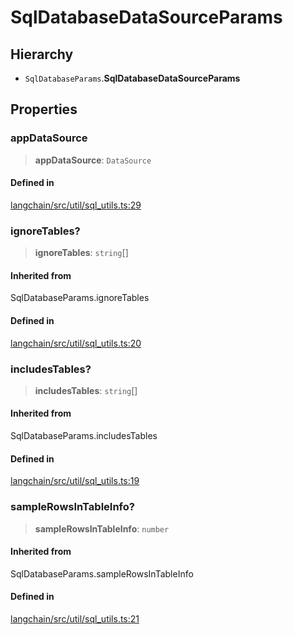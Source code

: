 SqlDatabaseDataSourceParams
===========================

Hierarchy[](#hierarchy "Direct link to Hierarchy")
---------------------------------------------------

*   `SqlDatabaseParams`.**SqlDatabaseDataSourceParams**

Properties[](#properties "Direct link to Properties")
------------------------------------------------------

### appDataSource[](#appdatasource "Direct link to appDataSource")

> **appDataSource**: `DataSource`

#### Defined in[](#defined-in "Direct link to Defined in")

[langchain/src/util/sql\_utils.ts:29](https://github.com/hwchase17/langchainjs/blob/1c1274d/langchain/src/util/sql_utils.ts#L29)

### ignoreTables?[](#ignoretables "Direct link to ignoreTables?")

> **ignoreTables**: `string`\[\]

#### Inherited from[](#inherited-from "Direct link to Inherited from")

SqlDatabaseParams.ignoreTables

#### Defined in[](#defined-in-1 "Direct link to Defined in")

[langchain/src/util/sql\_utils.ts:20](https://github.com/hwchase17/langchainjs/blob/1c1274d/langchain/src/util/sql_utils.ts#L20)

### includesTables?[](#includestables "Direct link to includesTables?")

> **includesTables**: `string`\[\]

#### Inherited from[](#inherited-from-1 "Direct link to Inherited from")

SqlDatabaseParams.includesTables

#### Defined in[](#defined-in-2 "Direct link to Defined in")

[langchain/src/util/sql\_utils.ts:19](https://github.com/hwchase17/langchainjs/blob/1c1274d/langchain/src/util/sql_utils.ts#L19)

### sampleRowsInTableInfo?[](#samplerowsintableinfo "Direct link to sampleRowsInTableInfo?")

> **sampleRowsInTableInfo**: `number`

#### Inherited from[](#inherited-from-2 "Direct link to Inherited from")

SqlDatabaseParams.sampleRowsInTableInfo

#### Defined in[](#defined-in-3 "Direct link to Defined in")

[langchain/src/util/sql\_utils.ts:21](https://github.com/hwchase17/langchainjs/blob/1c1274d/langchain/src/util/sql_utils.ts#L21)